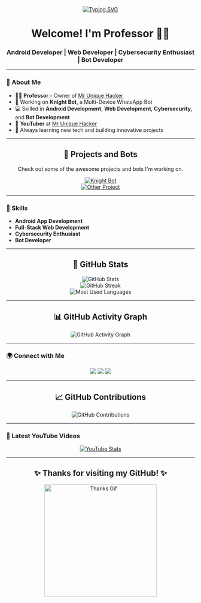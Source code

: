 <div align="center">
  <a href="https://git.io/typing-svg">
    <img src="https://readme-typing-svg.demolab.com?font=Ribeye&size=50&pause=1000&color=33ff00&center=true&width=910&height=100&lines=I+am+Professor;Web+Developer;Android+App+Developer" alt="Typing SVG">
  </a>
</div>

<h1 align="center">Welcome! I'm Professor 👨‍🏫</h1>
<h3 align="center">Android Developer | Web Developer | Cybersecurity Enthusiast | Bot Developer</h3>

---

### 🚀 About Me

- 👨‍🏫 **Professor** - Owner of [Mr Unique Hacker](https://www.youtube.com/@mr_unique_hacker)
- 🤖 Working on **Knight Bot**, a Multi-Device WhatsApp Bot
- 💻 Skilled in **Android Development**, **Web Development**, **Cybersecurity**, and **Bot Development**
- 🎥 **YouTuber** at [Mr Unique Hacker](https://www.youtube.com/@mr_unique_hacker) 
- 🌱 Always learning new tech and building innovative projects

---

<div align="center">
  <h2>🚀 Projects and Bots</h2>
  <p>Check out some of the awesome projects and bots I'm working on.</p>

  <a href="https://github.com/YourUsername/Knight-Bot" target="_blank">
    <img src="https://img.shields.io/badge/Knight_Bot-Multi_Device_Whatsapp_Bot-green?style=for-the-badge&logo=whatsapp" alt="Knight Bot">
  </a>
  <br>
  <a href="https://github.com/YourUsername/ProjectName" target="_blank">
    <img src="https://img.shields.io/badge/Other_Project-Description-orange?style=for-the-badge&logo=github" alt="Other Project">
  </a>
</div>

---

### 🔧 Skills

- **Android App Development**
- **Full-Stack Web Development**
- **Cybersecurity Enthusiast**
- **Bot Developer**

---

<div align="center">
  <h2>🌟 GitHub Stats</h2>
  <img src="https://github-readme-stats.vercel.app/api?username=YourUsername&show_icons=true&theme=radical" alt="GitHub Stats">
  <br>
  <img src="https://github-readme-streak-stats.herokuapp.com/?user=YourUsername&theme=radical" alt="GitHub Streak">
  <br>
  <img src="https://github-readme-stats.vercel.app/api/top-langs/?username=YourUsername&layout=compact&theme=radical" alt="Most Used Languages">
</div>

---

<div align="center">
  <h2>📊 GitHub Activity Graph</h2>
  <img src="https://activity-graph.herokuapp.com/graph?username=YourUsername&theme=react-dark&area=true&hide_border=true" alt="GitHub Activity Graph">
</div>

---

### 🌍 Connect with Me

<p align="center">
  <a href="https://www.youtube.com/@mr_unique_hacker" target="_blank"><img src="https://img.shields.io/badge/YouTube-MrUniqueHacker-FF0000?style=for-the-badge&logo=youtube&logoColor=white"></a>
  <a href="https://t.me/+AjUcOaQyFRllMDZl" target="_blank"><img src="https://img.shields.io/badge/Telegram-Join%20Now-blue?style=for-the-badge&logo=telegram"></a>
  <a href="https://whatsapp.com/channel/0029Va90zAnIHphOuO8Msp3A" target="_blank"><img src="https://img.shields.io/badge/WhatsApp-Subscribe-brightgreen?style=for-the-badge&logo=whatsapp"></a>
</p>

---

<div align="center">
  <h2>📈 GitHub Contributions</h2>
  <img src="https://github-contribution-stats.vercel.app/api/?username=YourUsername" alt="GitHub Contributions">
</div>

---

### 🎥 Latest YouTube Videos

<div align="center">
  <a href="https://www.youtube.com/@mr_unique_hacker">
    <img src="https://github-readme-youtube-stats.herokuapp.com/?username=mr_unique_hacker&theme=radical" alt="YouTube Stats">
  </a>
</div>

---

<div align="center">
  <h2>✨ Thanks for visiting my GitHub! ✨</h2>
  <img src="https://media.giphy.com/media/Q7LHmoFwVP6Yc1swZs/giphy.gif" width="300" alt="Thanks Gif">
</div>
